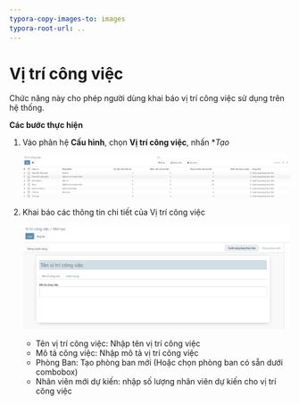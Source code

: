 ```yaml
---
typora-copy-images-to: images
typora-root-url: ..
---
```


# Vị trí công việc

Chức năng này cho phép người dùng khai báo vị trí công việc sử dụng trên hệ thống.

**Các bước thực hiện**

1. Vào phân hệ **Cấu hình**, chọn **Vị trí công việc**, nhấn **Tạo* 

   ![image-20210914002226361](/hrm/images/image-20210914002226361.png)

2. Khai báo các thông tin chi tiết của Vị trí công việc

   ![image-20210914002315215](/hrm/images/image-20210914002315215.png)

   - Tên vị trí công việc: Nhập tên vị trí công việc 
   - Mô tả công việc: Nhập mô tả vị trí công việc
   - Phòng Ban: Tạo phòng ban mới (Hoặc chọn phòng ban có sẵn dưới combobox)
   - Nhân viên mới dự kiến: nhập số lượng nhân viên dự kiến cho vị trí công việc